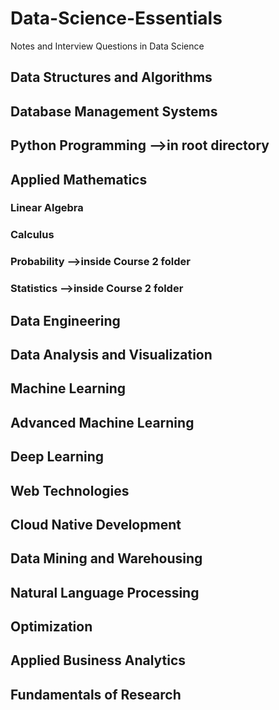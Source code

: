 # Data-Science-Essentials
Notes and Interview Questions in Data Science

## Data Structures and Algorithms

## Database Management Systems

## Python Programming -->in root directory

## Applied Mathematics
### Linear Algebra
### Calculus
### Probability -->inside Course 2 folder
### Statistics -->inside Course 2 folder

## Data Engineering

## Data Analysis and Visualization

## Machine Learning

## Advanced Machine Learning

## Deep Learning

## Web Technologies

## Cloud Native Development

## Data Mining and Warehousing

## Natural Language Processing

## Optimization

## Applied Business Analytics

## Fundamentals of Research
